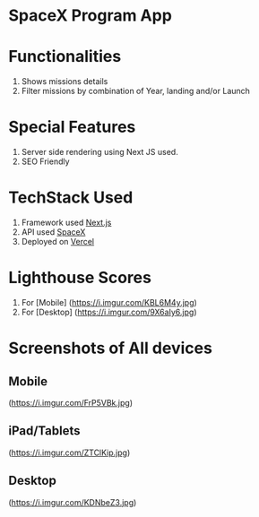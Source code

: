 # SpaceX Program App

# Functionalities 

1.  Shows missions details
2.  Filter missions by combination of Year, landing and/or Launch


# Special Features
1.  Server side rendering using Next JS used.
2.  SEO Friendly

# TechStack Used

1.  Framework used [Next.js](https://nextjs.org/)
2.  API used [SpaceX](https://docs.spacexdata.com/)
3.  Deployed on [Vercel](https://vercel.com/)


# Lighthouse Scores

1. For [Mobile] (https://i.imgur.com/KBL6M4y.jpg)
2. For [Desktop] (https://i.imgur.com/9X6aIy6.jpg)


# Screenshots of All devices

## Mobile
(https://i.imgur.com/FrP5VBk.jpg)

## iPad/Tablets
(https://i.imgur.com/ZTClKip.jpg)

## Desktop
(https://i.imgur.com/KDNbeZ3.jpg)






